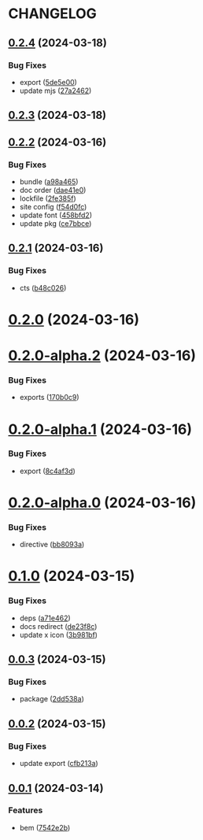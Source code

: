 # CHANGELOG

## [0.2.4](https://github.com/Innei/rc-modal/compare/v0.2.3...v0.2.4) (2024-03-18)


### Bug Fixes

* export ([5de5e00](https://github.com/Innei/rc-modal/commit/5de5e00f4d7fc966677fcbcb74f8f813eceed1ad))
* update mjs ([27a2462](https://github.com/Innei/rc-modal/commit/27a2462435ff2002440c0c88703ec35be00bc209))



## [0.2.3](https://github.com/Innei/rc-modal/compare/v0.2.2...v0.2.3) (2024-03-18)



## [0.2.2](https://github.com/Innei/rc-modal/compare/v0.2.1...v0.2.2) (2024-03-16)


### Bug Fixes

* bundle ([a98a465](https://github.com/Innei/rc-modal/commit/a98a4652a4aec06426b344510f99654a51d1d666))
* doc order ([dae41e0](https://github.com/Innei/rc-modal/commit/dae41e08492f70c157c042587ffb24f4030b898c))
* lockfile ([2fe385f](https://github.com/Innei/rc-modal/commit/2fe385f3ec12969ca9a3ff9453398a6126a3f8d9))
* site config ([f54d0fc](https://github.com/Innei/rc-modal/commit/f54d0fc35c5010d260c25edba73d0d40db1eccc9))
* update font ([458bfd2](https://github.com/Innei/rc-modal/commit/458bfd22f5a029f0d6fd79dd3d7a0a99e3ee6c09))
* update pkg ([ce7bbce](https://github.com/Innei/rc-modal/commit/ce7bbce2423e3dc78b56e1a9e28e80c4337e2d62))



## [0.2.1](https://github.com/Innei/rc-modal/compare/v0.2.0...v0.2.1) (2024-03-16)


### Bug Fixes

* cts ([b48c026](https://github.com/Innei/rc-modal/commit/b48c026ad0e2b3c891b7bebb042a262a0e344f36))



# [0.2.0](https://github.com/Innei/rc-modal/compare/v0.2.0-alpha.2...v0.2.0) (2024-03-16)



# [0.2.0-alpha.2](https://github.com/Innei/rc-modal/compare/v0.2.0-alpha.1...v0.2.0-alpha.2) (2024-03-16)


### Bug Fixes

* exports ([170b0c9](https://github.com/Innei/rc-modal/commit/170b0c92b94ad0c4be151ce4a1bc7e33fddfcad7))



# [0.2.0-alpha.1](https://github.com/Innei/rc-modal/compare/v0.2.0-alpha.0...v0.2.0-alpha.1) (2024-03-16)


### Bug Fixes

* export ([8c4af3d](https://github.com/Innei/rc-modal/commit/8c4af3d4e1148d9c2e857c4d19823f38eb9bce4c))



# [0.2.0-alpha.0](https://github.com/Innei/rc-modal/compare/v0.1.0...v0.2.0-alpha.0) (2024-03-16)


### Bug Fixes

* directive ([bb8093a](https://github.com/Innei/rc-modal/commit/bb8093af5d4c28e92a0dae3437d50918078a8ee1))



# [0.1.0](https://github.com/Innei/rc-modal/compare/v0.0.3...v0.1.0) (2024-03-15)


### Bug Fixes

* deps ([a71e462](https://github.com/Innei/rc-modal/commit/a71e46225856ff050a4ab3f9827f816564f0b697))
* docs redirect ([de23f8c](https://github.com/Innei/rc-modal/commit/de23f8cb3bbc74f09459bf46fd8b8a0c6f83e6d5))
* update x icon ([3b981bf](https://github.com/Innei/rc-modal/commit/3b981bfa8733ed88bfe32e199104a37e64316397))



## [0.0.3](https://github.com/Innei/rc-modal/compare/v0.0.2...v0.0.3) (2024-03-15)


### Bug Fixes

* package ([2dd538a](https://github.com/Innei/rc-modal/commit/2dd538a8bfd313e6530792891ae814e44bf0608e))



## [0.0.2](https://github.com/Innei/rc-modal/compare/v0.0.1...v0.0.2) (2024-03-15)


### Bug Fixes

* update export ([cfb213a](https://github.com/Innei/rc-modal/commit/cfb213adf7266ab9a4eb5dc9bed145242d646406))



## [0.0.1](https://github.com/Innei/rc-modal/compare/7542e2b3db9264968771841f484dba480bb7a09a...v0.0.1) (2024-03-14)


### Features

* bem ([7542e2b](https://github.com/Innei/rc-modal/commit/7542e2b3db9264968771841f484dba480bb7a09a))



